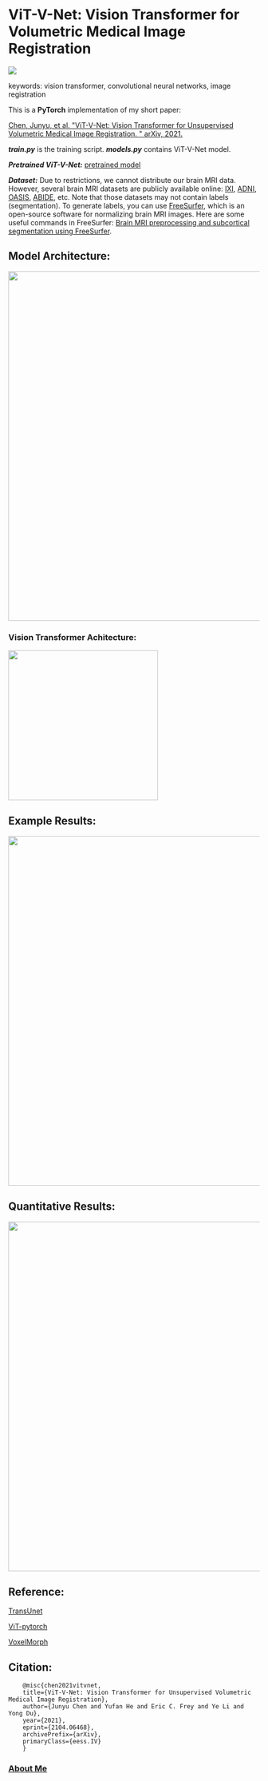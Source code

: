 # ViT-V-Net: Vision Transformer for Volumetric Medical Image Registration

<a href="https://opensource.org/licenses/MIT"><img src="https://img.shields.io/badge/License-MIT-yellow.svg"></a>

keywords: vision transformer, convolutional neural networks, image registration

This is a **PyTorch** implementation of my short paper:

<a href="https://arxiv.org/abs/2104.06468">Chen, Junyu, et al. "ViT-V-Net: Vision Transformer for Unsupervised Volumetric Medical Image Registration. " arXiv, 2021.</a>


***train.py*** is the training script.
***models.py*** contains ViT-V-Net model.

***Pretrained ViT-V-Net:*** <a href="https://drive.google.com/file/d/11sbqFYFGtqwsRgmbYgEr18FiIVk6NMl5/view?usp=sharing">pretrained model</a>

***Dataset:*** Due to restrictions, we cannot distribute our brain MRI data. However, several brain MRI datasets are publicly available online: <a href="https://brain-development.org/ixi-dataset/">IXI</a>, <a href="http://adni.loni.usc.edu/">ADNI</a>, <a href="https://www.oasis-brains.org/">OASIS</a>, <a href="http://fcon_1000.projects.nitrc.org/indi/abide/">ABIDE</a>, etc. Note that those datasets may not contain labels (segmentation). To generate labels, you can use <a href="https://surfer.nmr.mgh.harvard.edu/">FreeSurfer</a>, which is an open-source software for normalizing brain MRI images. Here are some useful commands in FreeSurfer: <a href="https://github.com/junyuchen245/ViT-V-Net_for_3D_Image_Registration/blob/main/PreprocessingMRI.md">Brain MRI preprocessing and subcortical segmentation using FreeSurfer</a>.

## Model Architecture:
<img src="https://github.com/junyuchen245/ViT-V-Net_for_3D_Image_Registration/blob/main/figures/net_arch.jpg" width="700"/>

### Vision Transformer Achitecture:
<img src="https://github.com/junyuchen245/ViT-V-Net_for_3D_Image_Registration/blob/main/figures/trans_arch.jpg" width="300"/>

## Example Results:
<img src="https://github.com/junyuchen245/ViT-V-Net_for_3D_Image_Registration/blob/main/figures/ViTVNet_res.jpg" width="700"/>

## Quantitative Results:
<img src="https://github.com/junyuchen245/ViT-V-Net_for_3D_Image_Registration/blob/main/figures/dice_details_.jpg" width="700"/>


## Reference:
<a href="https://github.com/Beckschen/TransUNet">TransUnet</a>

<a href="https://github.com/jeonsworld/ViT-pytorch">ViT-pytorch</a>

<a href="https://github.com/voxelmorph/voxelmorph">VoxelMorph</a>

## Citation:

        @misc{chen2021vitvnet,
        title={ViT-V-Net: Vision Transformer for Unsupervised Volumetric Medical Image Registration}, 
        author={Junyu Chen and Yufan He and Eric C. Frey and Ye Li and Yong Du},
        year={2021},
        eprint={2104.06468},
        archivePrefix={arXiv},
        primaryClass={eess.IV}
        }

### <a href="https://junyuchen245.github.io"> About Me</a>
